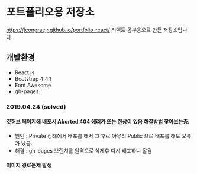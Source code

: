 # 포트폴리오용 저장소
https://jeongraejr.github.io/portfolio-react/
리액트 공부용으로 만든 저장소입니다.

## 개발환경
- React.js
- Bootstrap 4.4.1
- Font Awesome
- gh-pages

### 2019.04.24 (solved)
#### 깃허브 페이지에 배포시 Aborted 404 에러가 뜨는 현상이 있음 해결방법 찾아보는중.
- 원인 : Private 상태에서 배포를 해서 그 후로 아무리 Public 으로 배포를 해도 오류가 났음.
- 해결 : gh-pages 브랜치를 원격으로 삭제후 다시 배포하니 잘됨

#### 이미지 경로문제 발생
